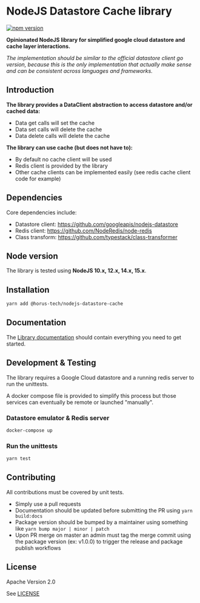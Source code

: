 # NodeJS Datastore Cache library

[![npm version](https://badge.fury.io/js/%40horus-tech%2Fnodejs-datastore-cache.svg)](https://badge.fury.io/js/%40horus-tech%2Fnodejs-datastore-cache)

**Opinionated NodeJS library for simplified google cloud datastore and cache layer interactions.**

_The implementation should be similar to the official datastore client go version, because this is the only implementation that actually make sense and can be consistent across languages and frameworks._

## Introduction

**The library provides a DataClient abstraction to access datastore and/or cached data:**

-   Data get calls will set the cache
-   Data set calls will delete the cache
-   Data delete calls will delete the cache

**The library can use cache (but does not have to):**

-   By default no cache client will be used
-   Redis client is provided by the library
-   Other cache clients can be implemented easily (see redis cache client code for example)

## Dependencies

Core dependencies include:

-   Datastore client: https://github.com/googleapis/nodejs-datastore
-   Redis client: https://github.com/NodeRedis/node-redis
-   Class transform: https://github.com/typestack/class-transformer

## Node version

The library is tested using **NodeJS 10.x, 12.x, 14.x, 15.x**.

## Installation

```bash
yarn add @horus-tech/nodejs-datastore-cache
```

## Documentation

The [Library documentation](./docs) should contain everything you need to get started.

## Development & Testing

The library requires a Google Cloud datastore and a running redis server to run the unittests.

A docker compose file is provided to simplify this process but those services can eventually be remote or launched "manually".

### Datastore emulator & Redis server

```bash
docker-compose up
```

### Run the unittests

```bash
yarn test
```

## Contributing

All contributions must be covered by unit tests.

-   Simply use a pull requests
-   Documentation should be updated before submitting the PR using `yarn build:docs`
-   Package version should be bumped by a maintainer using something like `yarn bump major | minor | patch`
-   Upon PR merge on master an admin must tag the merge commit using the package version (ex: v1.0.0) to trigger the release and package publish workflows

## License

Apache Version 2.0

See [LICENSE](./LICENSE)
